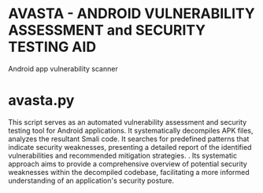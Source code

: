 # AVASTA - ANDROID VULNERABILITY ASSESSMENT and SECURITY TESTING AID
Android app vulnerability scanner

# avasta.py
This script serves as an automated vulnerability assessment and security testing tool for Android applications. It systematically decompiles APK files, analyzes the resultant Smali code. It searches for predefined patterns that indicate security weaknesses, presenting a detailed report of the identified vulnerabilities and recommended mitigation strategies. . Its systematic approach aims to provide a comprehensive overview of potential security weaknesses within the decompiled codebase, facilitating a more informed understanding of an application's security posture.
